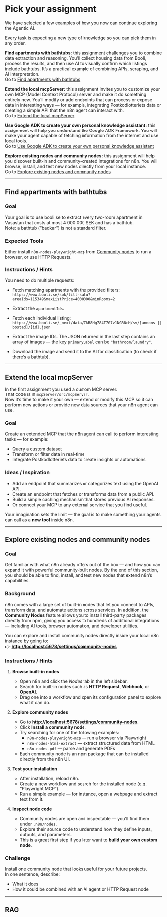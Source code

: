 # Pick your assignment

We have selected a few examples of how you now can continue exploring the Agentic AI.

Every task is expecting a new type of knowledge so you can pick them in any order.

**Find apartments with bathtubs:** this assignment challenges you to combine data extraction and reasoning. You’ll collect housing data from Booli, process the results, and then use AI to visually confirm which listings include bathtubs. It’s a practical example of combining APIs, scraping, and AI interpretation.  
Go to [Find apartments with bathtubs](#find-appartments-with-bathtubs)

**Extend the local mcpServer:** this assignment invites you to customize your own MCP (Model Context Protocol) server and make it do something entirely new. You’ll modify or add endpoints that can process or expose data in interesting ways — for example, integrating Postkodlotteriets data or creating a simple API that the n8n agent can interact with.  
Go to [Extend the local mcpServer](#extend-the-local-mcpserver)

**Use Google ADK to create your own personal knowledge assistant:** this assignment will help you understand the Google ADK Framework. You will make your agent capable of fetching information from the internet and use local tools.  
Go to [Use Google ADK to create your own personal knowledge assistant](#use-google-adk-to-create-your-own-personal-knowledge-assistant)

**Explore existing nodes and community nodes:** this assignment will help you discover built-in and community-created integrations for n8n. You will browse, install, and test new nodes directly from your local instance.  
Go to [Explore existing nodes and community nodes](#explore-existing-nodes-and-community-nodes)


---

## Find appartments with bathtubs

### Goal
Your goal is to use booli.se to extract every two-room apartment in Vasastan that costs at most 4 000 000 SEK and has a bathtub.  
Note: a bathtub (“badkar”) is not a standard filter.

### Expected Tools
Either install `n8n-nodes-playwright-mcp` from [Community nodes](http://localhost:5678/settings/community-nodes) to run a browser, or use HTTP Requests.

### Instructions / Hints
You need to do multiple requests:

* Fetch matching apartments with the provided filters:  
  `https://www.booli.se/sok/till-salu?areaIds=115349&maxListPrice=4000000&minRooms=2`

* Extract the `apartmentIds`.

* Fetch each individual listing:  
  `https://www.booli.se/_next/data/ZkR8Hg784T7G7v1NGR8cH/sv/[annons || bostad]/[id].json`

* Extract the image IDs. The JSON returned in the last step contains an array of images — the key `primaryLabel` can be `"bathroom/laundry"`.

* Download the image and send it to the AI for classification (to check if there’s a bathtub).

---

## Extend the local mcpServer

In the first assignment you used a custom MCP server.  
That code is in `mcpServer/src/mcpServer`.  
Now it’s time to make it your own — extend or modify this MCP so it can perform new actions or provide new data sources that your n8n agent can use.

### Goal
Create an extended MCP that the n8n agent can call to perform interesting tasks — for example:
- Query a custom dataset
- Transform or filter data in real-time
- Integrate Postkodlotteriets data to create insights or automations

### Ideas / Inspiration
- Add an endpoint that summarizes or categorizes text using the OpenAI API.
- Create an endpoint that fetches or transforms data from a public API.
- Build a simple caching mechanism that stores previous AI responses.
- Or connect your MCP to any external service that you find useful.

Your imagination sets the limit — the goal is to make something your agents can call as a **new tool** inside n8n.

---

## Explore existing nodes and community nodes

### Goal
Get familiar with what n8n already offers out of the box — and how you can expand it with powerful community-built nodes. By the end of this section, you should be able to find, install, and test new nodes that extend n8n’s capabilities.

### Background
n8n comes with a large set of built-in nodes that let you connect to APIs, transform data, and automate actions across services. In addition, the **Community Nodes** feature allows you to install third-party packages directly from npm, giving you access to hundreds of additional integrations — including AI tools, browser automation, and developer utilities.

You can explore and install community nodes directly inside your local n8n instance by going to:  
👉 **[http://localhost:5678/settings/community-nodes](http://localhost:5678/settings/community-nodes)**

### Instructions / Hints

1. **Browse built-in nodes**
   - Open n8n and click the *Nodes* tab in the left sidebar.  
   - Search for built-in nodes such as **HTTP Request**, **Webhook**, or **OpenAI**.  
   - Drag one into a workflow and open its configuration panel to explore what it can do.

2. **Explore community nodes**
   - Go to **[http://localhost:5678/settings/community-nodes](http://localhost:5678/settings/community-nodes)**.  
   - Click **Install a community node**.  
   - Try searching for one of the following examples:
     - `n8n-nodes-playwright-mcp` — run a browser via Playwright  
     - `n8n-nodes-html-extract` — extract structured data from HTML  
     - `n8n-nodes-pdf` — parse and generate PDFs  
   - Each community node is an npm package that can be installed directly from the n8n UI.

3. **Test your installation**
   - After installation, reload n8n.  
   - Create a new workflow and search for the installed node (e.g. “Playwright MCP”).  
   - Run a simple example — for instance, open a webpage and extract text from it.

4. **Inspect node code**
   - Community nodes are open and inspectable — you’ll find them under `.n8n/nodes`.  
   - Explore their source code to understand how they define inputs, outputs, and parameters.  
   - This is a great first step if you later want to **build your own custom node**.

### Challenge
Install one community node that looks useful for your future projects.  
In one sentence, describe:
- What it does  
- How it could be combined with an AI agent or HTTP Request node  

---

## RAG
